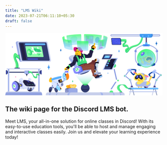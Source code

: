 ```yaml
---
title: "LMS Wiki"
date: 2023-07-21T06:11:10+05:30
draft: false
---
```


<div class="center-stuff">

![banner](./banner.png)

</div>

## The wiki page for the Discord LMS bot.

Meet LMS, your all-in-one solution for online classes in Discord! With its easy-to-use education tools, you'll be able to host and manage engaging and interactive classes easily. Join us and elevate your learning experience today!
